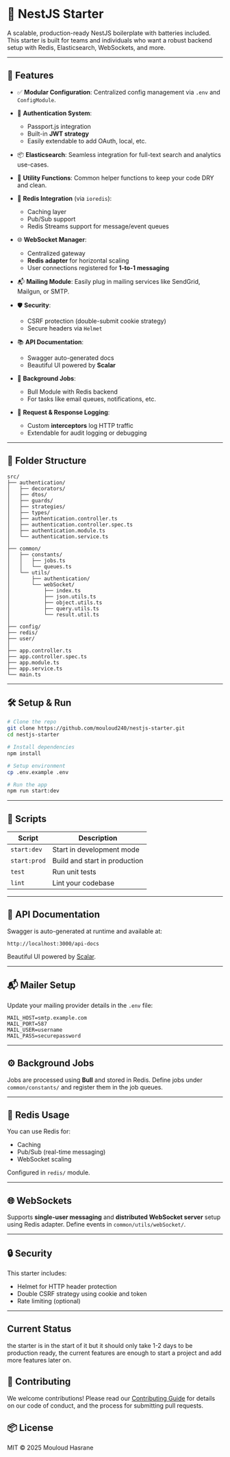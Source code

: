 
# 🧪 NestJS Starter

A scalable, production-ready NestJS boilerplate with batteries included. This starter is built for teams and individuals who want a robust backend setup with Redis, Elasticsearch, WebSockets, and more.

---

## 🚀 Features

* ✅ **Modular Configuration**: Centralized config management via `.env` and `ConfigModule`.
* 🔐 **Authentication System**:

  * Passport.js integration
  * Built-in **JWT strategy**
  * Easily extendable to add OAuth, local, etc.
* 📦 **Elasticsearch**: Seamless integration for full-text search and analytics use-cases.
* 🧰 **Utility Functions**: Common helper functions to keep your code DRY and clean.
* 🧠 **Redis Integration** (via `ioredis`):

  * Caching layer
  * Pub/Sub support
  * Redis Streams support for message/event queues
* 🌐 **WebSocket Manager**:

  * Centralized gateway
  * **Redis adapter** for horizontal scaling
  * User connections registered for **1-to-1 messaging**
* 📬 **Mailing Module**: Easily plug in mailing services like SendGrid, Mailgun, or SMTP.
* 🛡️ **Security**:

  * CSRF protection (double-submit cookie strategy)
  * Secure headers via `Helmet`
* 📚 **API Documentation**:

  * Swagger auto-generated docs
  * Beautiful UI powered by **Scalar**
* 🎯 **Background Jobs**:

  * Bull Module with Redis backend
  * For tasks like email queues, notifications, etc.
* 📑 **Request & Response Logging**:

  * Custom **interceptors** log HTTP traffic
  * Extendable for audit logging or debugging

---

## 📂 Folder Structure

```
src/
├── authentication/
│   ├── decorators/
│   ├── dtos/
│   ├── guards/
│   ├── strategies/
│   ├── types/
│   ├── authentication.controller.ts
│   ├── authentication.controller.spec.ts
│   ├── authentication.module.ts
│   └── authentication.service.ts
│
├── common/
│   ├── constants/
│   │   ├── jobs.ts
│   │   └── queues.ts
│   └── utils/
│       ├── authentication/
│       └── webSocket/
│           ├── index.ts
│           ├── json.utils.ts
│           ├── object.utils.ts
│           ├── query.utils.ts
│           └── result.util.ts
│
├── config/
├── redis/
├── user/
│
├── app.controller.ts
├── app.controller.spec.ts
├── app.module.ts
├── app.service.ts
└── main.ts
```

---

## 🛠️ Setup & Run

```bash
# Clone the repo
git clone https://github.com/mouloud240/nestjs-starter.git
cd nestjs-starter

# Install dependencies
npm install

# Setup environment
cp .env.example .env

# Run the app
npm run start:dev
```

---

## 🧪 Scripts

| Script       | Description                   |
| ------------ | ----------------------------- |
| `start:dev`  | Start in development mode     |
| `start:prod` | Build and start in production |
| `test`       | Run unit tests                |
| `lint`       | Lint your codebase            |

---

## 📖 API Documentation

Swagger is auto-generated at runtime and available at:

```
http://localhost:3000/api-docs
```

Beautiful UI powered by [Scalar](https://github.com/sdorra/swagger-ui-scalar).

---

## 📬 Mailer Setup

Update your mailing provider details in the `.env` file:

```env
MAIL_HOST=smtp.example.com
MAIL_PORT=587
MAIL_USER=username
MAIL_PASS=securepassword
```

---

## ⚙️ Background Jobs

Jobs are processed using **Bull** and stored in Redis. Define jobs under `common/constants/` and register them in the job queues.

---

## 🧠 Redis Usage

You can use Redis for:

* Caching
* Pub/Sub (real-time messaging)
* WebSocket scaling

Configured in `redis/` module.

---

## 🌐 WebSockets

Supports **single-user messaging** and **distributed WebSocket server** setup using Redis adapter. Define events in `common/utils/webSocket/`.

---

## 🔒 Security

This starter includes:

* Helmet for HTTP header protection
* Double CSRF strategy using cookie and token
* Rate limiting (optional)
---
## Current Status
the starter is in the start of it but it should only take 1-2 days to be production ready, the current features are enough to start a project and add more features later on.
## 📜 Contributing
We welcome contributions! Please read our [Contributing Guide](CONTRIBUTING.md) for details on our code of conduct, and the process for submitting pull requests.

## 📦 License

MIT © 2025  Mouloud Hasrane


